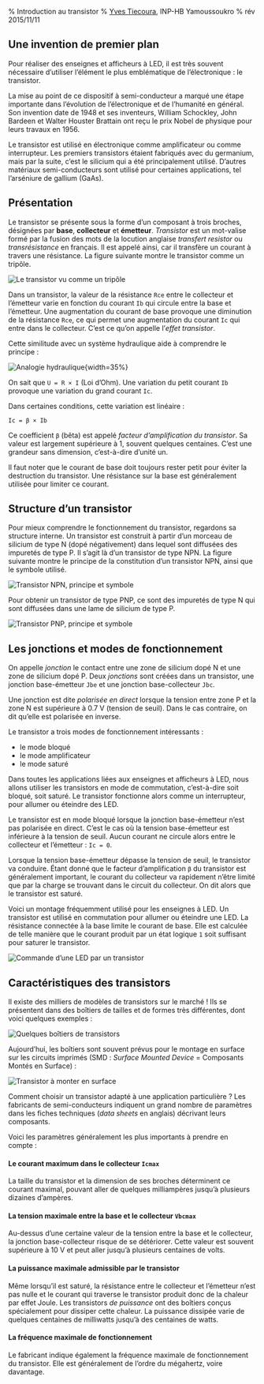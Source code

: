 % Introduction au transistor
% [Yves Tiecoura](mailto:tiecouray@yahoo.fr), INP-HB Yamoussoukro
% rév 2015/11/11


## Une invention de premier plan ##

Pour réaliser des enseignes et afficheurs à LED, il est très souvent nécessaire d’utiliser l’élément le plus emblématique de l’électronique : le transistor.

La mise au point de ce dispositif à semi-conducteur a marqué une étape importante dans l’évolution de l’électronique et de l’humanité en général. Son invention date de 1948 et ses inventeurs, William Schockley, John Bardeen et Walter Houster Brattain ont reçu le prix Nobel de physique pour leurs travaux en 1956.

Le transistor est utilisé en électronique comme amplificateur ou comme interrupteur. Les premiers transistors étaient fabriqués avec du germanium, mais par la suite, c’est le silicium qui a été principalement utilisé. D’autres matériaux semi-conducteurs sont utilisé pour certaines applications, tel l’arséniure de gallium (GaAs).


## Présentation ##

Le transistor se présente sous la forme d’un composant à trois broches, désignées par __base__, __collecteur__ et __émetteur__. *Transistor* est un mot-valise formé par la fusion des mots de la locution anglaise *transfert resistor* ou *transrésistance* en français. Il est appelé ainsi, car il transfère un courant à travers une résistance. La figure suivante montre le transistor comme un tripôle.

![Le transistor vu comme un tripôle](images/transistor-tripol-150dpi.png "Le transistor vu comme un tripôle")

Dans un transistor, la valeur de la résistance `Rce` entre le collecteur et l’émetteur varie en fonction du courant `Ib` qui circule entre la base et l’émetteur. Une augmentation du courant de base provoque une diminution de la résistance `Rce`, ce qui permet une augmentation du courant `Ic` qui entre dans le collecteur. C’est ce qu’on appelle l’*effet transistor*.

Cette similitude avec un système hydraulique aide à comprendre le principe :

![Analogie hydraulique](images/transistor-robinet-150dpi.png "Analogie hydraulique"){width=35%}

On sait que `U = R × I` (Loi d’Ohm). Une variation du petit courant `Ib` provoque une variation du grand courant `Ic`.

Dans certaines conditions, cette variation est linéaire :

`Ic = β × Ib`

Ce coefficient `β` (bêta) est appelé *facteur d’amplification du transistor*. Sa valeur est largement supérieure à 1, souvent quelques centaines. C’est une grandeur sans dimension, c’est-à-dire d’unité un. <!-- voir http://www.bipm.org/fr/publications/si-brochure/section2-2-3.html -->

Il faut noter que le courant de base doit toujours rester petit pour éviter la destruction du transistor. Une résistance sur la base est généralement utilisée pour limiter ce courant.


## Structure d’un transistor ##

Pour mieux comprendre le fonctionnement du transistor, regardons sa structure interne. Un transistor est construit à partir d’un morceau de silicium de type N (dopé négativement) dans lequel sont diffusées des impuretés de type P. Il s’agit là d’un transistor de type NPN. La figure suivante montre le principe de la constitution d’un transistor NPN, ainsi que le symbole utilisé.

![Transistor NPN, principe et symbole](images/transistor-npn-80dpi.png "Transistor NPN, principe et symbole")

Pour obtenir un transistor de type PNP, ce sont des impuretés de type N qui sont diffusées dans une lame de silicium de type P.

![Transistor PNP, principe et symbole](images/transistor-pnp-80dpi.png "Transistor PNP, principe et symbole")


## Les jonctions et modes de fonctionnement ##

On appelle *jonction* le contact entre une zone de silicium dopé N et une zone de silicium dopé P. Deux *jonctions* sont créées dans un transistor, une jonction base-émetteur `Jbe` et une jonction base-collecteur `Jbc`.

Une jonction est dite *polarisée en direct* lorsque la tension entre zone P et la zone N est supérieure à 0.7 V (tension de seuil). Dans le cas contraire, on dit qu’elle est polarisée en inverse.

Le transistor a trois modes de fonctionnement intéressants :

* le mode bloqué
* le mode amplificateur
* le mode saturé

Dans toutes les applications liées aux enseignes et afficheurs à LED, nous allons utiliser les transistors en mode de commutation, c’est-à-dire soit bloqué, soit saturé. Le transistor fonctionne alors comme un interrupteur, pour allumer ou éteindre des LED.

Le transistor est en mode bloqué lorsque la jonction base-émetteur n’est pas polarisée en direct. C’est le cas où la tension base-émetteur est inférieure à la tension de seuil. Aucun courant ne circule alors entre le collecteur et l’émetteur : `Ic = 0`.

Lorsque la tension base-émetteur dépasse la tension de seuil, le transistor va conduire. Étant donné que le facteur d’amplification `β` du transistor est généralement important, le courant du collecteur va rapidement n’être limité que par la charge se trouvant dans le circuit du collecteur. On dit alors que le transistor est saturé.

Voici un montage fréquemment utilisé pour les enseignes à LED. Un transistor est utilisé en commutation pour allumer ou éteindre une LED. La résistance connectée à la base limite le courant de base. Elle est calculée de telle manière que le courant produit par un état logique `1` soit suffisant pour saturer le transistor.

![Commande d’une LED par un transistor](images/transistor-res-led-50dpi.png "Commande d’une LED par un transistor")


## Caractéristiques des transistors ##

Il existe des milliers de modèles de transistors sur le marché ! Ils se présentent dans des boîtiers de tailles et de formes très différentes, dont voici quelques exemples :

![Quelques boîtiers de transistors](images/1024px-Transistors-white.jpg "Quelques boîtiers de transistors")

Aujourd’hui, les boîtiers sont souvent prévus pour le montage en surface sur les circuits imprimés (SMD : *Surface Mounted Device* = Composants Montés en Surface) :

![Transistor à monter en surface](images/sot23.jpg "Transistor à monter en surface")

Comment choisir un transistor adapté à une application particulière ? Les fabricants de semi-conducteurs indiquent un grand nombre de paramètres dans les fiches techniques (*data sheets* en anglais) décrivant leurs composants.

Voici les paramètres généralement les plus importants à prendre en compte :

#### Le courant maximum dans le collecteur `Icmax`

La taille du transistor et la dimension de ses broches déterminent ce courant maximal, pouvant aller de quelques milliampères jusqu’à plusieurs dizaines d’ampères.

#### La tension maximale entre la base et le collecteur `Vbcmax`

Au-dessus d’une certaine valeur de la tension entre la base et le collecteur, la jonction base-collecteur risque de se détériorer. Cette valeur est souvent supérieure à 10 V et peut aller jusqu’à plusieurs centaines de volts.

#### La puissance maximale admissible par le transistor

Même lorsqu’il est saturé, la résistance entre le collecteur et l’émetteur n’est pas nulle et le courant qui traverse le transistor produit donc de la chaleur par effet Joule. Les transistors *de puissance* ont des boîtiers conçus spécialement pour dissiper cette chaleur. La puissance dissipée varie de quelques centaines de milliwatts jusqu’à des centaines de watts.

#### La fréquence maximale de fonctionnement

Le fabricant indique également la fréquence maximale de fonctionnement du transistor. Elle est généralement de l’ordre du mégahertz, voire davantage.
